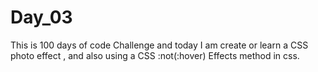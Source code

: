 # Day_03
This is 100 days of code  Challenge and today I am create or learn a CSS photo effect , and also using a CSS :not(:hover) Effects method in css.
